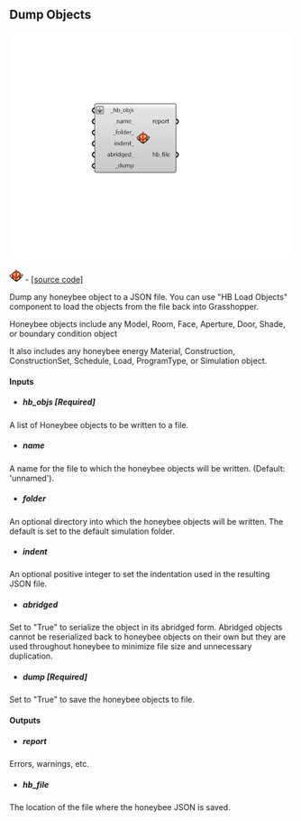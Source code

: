 ## Dump Objects

![](../../images/components/Dump_Objects.png)

![](../../images/icons/Dump_Objects.png) - [[source code]](https://github.com/ladybug-tools/honeybee-grasshopper-core/blob/master/honeybee_grasshopper_core/src//HB%20Dump%20Objects.py)


Dump any honeybee object to a JSON file. You can use "HB Load Objects" component to load the objects from the file back into Grasshopper. 

Honeybee objects include any Model, Room, Face, Aperture, Door, Shade, or boundary condition object 

It also includes any honeybee energy Material, Construction, ConstructionSet, Schedule, Load, ProgramType, or Simulation object. 



#### Inputs
* ##### hb_objs [Required]
A list of Honeybee objects to be written to a file. 
* ##### name 
A name for the file to which the honeybee objects will be written. (Default: 'unnamed'). 
* ##### folder 
An optional directory into which the honeybee objects will be written.  The default is set to the default simulation folder. 
* ##### indent 
An optional positive integer to set the indentation used in the resulting JSON file. 
* ##### abridged 
Set to "True" to serialize the object in its abridged form. Abridged objects cannot be reserialized back to honeybee objects on their own but they are used throughout honeybee to minimize file size and unnecessary duplication. 
* ##### dump [Required]
Set to "True" to save the honeybee objects to file. 

#### Outputs
* ##### report
Errors, warnings, etc. 
* ##### hb_file
The location of the file where the honeybee JSON is saved. 